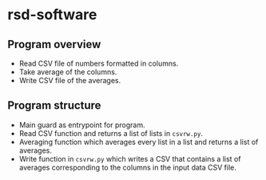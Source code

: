 # rsd-software

## Program overview

- Read CSV file of numbers formatted in columns.
- Take average of the columns.
- Write CSV file of the averages.

## Program structure 

- Main guard as entrypoint for program.
- Read CSV function and returns a list of lists in `csvrw.py`.
- Averaging function which averages every list in a list and returns a list of averages.
- Write function in `csvrw.py` which writes a CSV that contains a list of averages corresponding to the columns in the input data CSV file.